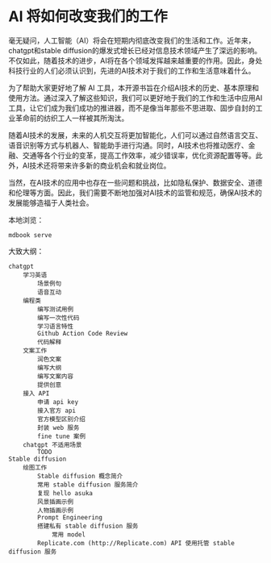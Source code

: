 # AI 将如何改变我们的工作

毫无疑问，人工智能（AI）将会在短期内彻底改变我们的生活和工作。近年来，chatgpt和stable diffusion的爆发式增长已经对信息技术领域产生了深远的影响。不仅如此，随着技术的进步，AI将在各个领域发挥越来越重要的作用。因此，身处科技行业的人们必须认识到，先进的AI技术对于我们的工作和生活意味着什么。

为了帮助大家更好地了解 AI 工具，本开源书旨在介绍AI技术的历史、基本原理和使用方法。通过深入了解这些知识，我们可以更好地于我们的工作和生活中应用AI工具，让它们成为我们成功的推进器，而不是像当年那些不思进取、固步自封的工业革命前的纺织工人一样被其所淘汰。

随着AI技术的发展，未来的人机交互将更加智能化，人们可以通过自然语言交互、语音识别等方式与机器人、智能助手进行沟通。同时，AI技术也将推动医疗、金融、交通等各个行业的变革，提高工作效率，减少错误率，优化资源配置等等。此外，AI技术还将带来许多新的商业机会和就业岗位。

当然，在AI技术的应用中也存在一些问题和挑战，比如隐私保护、数据安全、道德和伦理等方面。因此，我们需要不断地加强对AI技术的监管和规范，确保AI技术的发展能够造福于人类社会。

本地浏览：

```
mdbook serve
```

大致大纲：

```
chatgpt
	学习英语
		场景例句
		语音互动
	编程类
		编写测试用例
		编写一次性代码
		学习语言特性
		Github Action Code Review
		代码解释
	文案工作
		润色文案
		编写大纲
		编写文案内容
		提供创意
	接入 API
		申请 api key
		接入官方 api
		官方模型区别介绍
		封装 web 服务
		fine tune 案例
	chatgpt 不适用场景
		TODO
Stable diffusion
	绘图工作
		Stable diffusion 概念简介
		常用 stable diffusion 服务简介
		复现 hello asuka
		风景插画示例
		人物插画示例
		Prompt Engineering
		搭建私有 stable diffusion 服务
			常用 model
		Replicate.com (http://Replicate.com) API 使用托管 stable diffusion 服务

```
